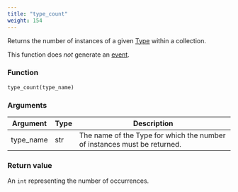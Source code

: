 ```yaml
---
title: "type_count"
weight: 154
---
```


Returns the number of instances of a given [Type](../../data-types/type) within a collection.

This function does *not* generate an [event](../../events).

### Function

`type_count(type_name)`

### Arguments

Argument | Type | Description
-------- | ---- | -----------
type_name | str | The name of the Type for which the number of instances must be returned.

### Return value

An `int` representing the number of occurrences.
